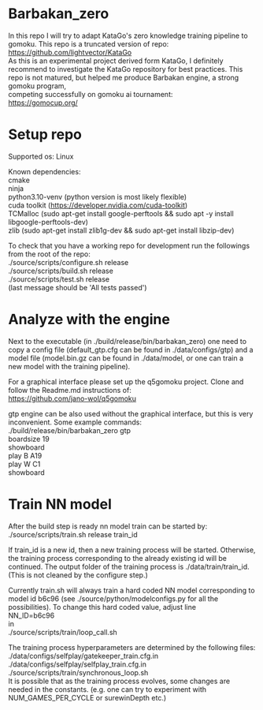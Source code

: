 # Barbakan_zero
In this repo I will try to adapt KataGo's zero knowledge training pipeline to gomoku. This repo is a truncated version of repo:  
https://github.com/lightvector/KataGo  
As this is an experimental project derived form KataGo, I definitely recommend to investigate the KataGo repository for best practices. This repo is not matured, but helped me produce Barbakan engine, a strong gomoku program,  
competing successfully on gomoku ai tournament:  
https://gomocup.org/


# Setup repo
Supported os: Linux  

Known dependencies:  
cmake  
ninja  
python3.10-venv (python version is most likely flexible)  
cuda toolkit (https://developer.nvidia.com/cuda-toolkit)  
TCMalloc (sudo apt-get install google-perftools && sudo apt -y install libgoogle-perftools-dev)  
zlib (sudo apt-get install zlib1g-dev && sudo apt-get install libzip-dev)

To check that you have a working repo for development run the followings from the root of the repo:  
./source/scripts/configure.sh release  
./source/scripts/build.sh release  
./source/scripts/test.sh release  
(last message should be 'All tests passed')  

# Analyze with the engine
Next to the executable (in ./build/release/bin/barbakan_zero) one need to copy a config file (default_gtp.cfg can be found in ./data/configs/gtp) and a model file (model.bin.gz can be found in ./data/model, or one can train a new model with the training pipeline).  

For a graphical interface please set up the q5gomoku project. Clone and follow the Readme.md instructions of:  
https://github.com/jano-wol/q5gomoku

gtp engine can be also used without the graphical interface, but this is very inconvenient. Some example commands:  
./build/release/bin/barbakan_zero gtp  
boardsize 19  
showboard  
play B A19  
play W C1  
showboard

# Train NN model
After the build step is ready nn model train can be started by:  
./source/scripts/train.sh release train_id

If train_id is a new id, then a new training process will be started. Otherwise, the training process corresponding to the already existing id will be continued. The output folder of the training process is ./data/train/train_id. (This is not cleaned by the configure step.)

Currently train.sh will always train a hard coded NN model corresponding to model id b6c96 (see ./source/python/modelconfigs.py for all the possibilities). 
To change this hard coded value, adjust line  
NN_ID=b6c96  
in   
./source/scripts/train/loop_call.sh  

The training process hyperparameters are determined by the following files:  
./data/configs/selfplay/gatekeeper_train.cfg.in  
./data/configs/selfplay/selfplay_train.cfg.in  
./source/scripts/train/synchronous_loop.sh  
It is possible that as the training process evolves, some changes are needed in the constants. (e.g. one can try to experiment with NUM_GAMES_PER_CYCLE or surewinDepth etc.)
